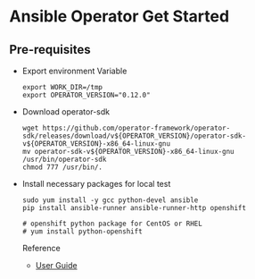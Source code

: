 # Ansible Operator Get Started

## Pre-requisites

- Export environment Variable
  ```
  export WORK_DIR=/tmp
  export OPERATOR_VERSION="0.12.0"
  ```

- Download operator-sdk
  ```
  wget https://github.com/operator-framework/operator-sdk/releases/download/v${OPERATOR_VERSION}/operator-sdk-v${OPERATOR_VERSION}-x86_64-linux-gnu
  mv operator-sdk-v${OPERATOR_VERSION}-x86_64-linux-gnu /usr/bin/operator-sdk
  chmod 777 /usr/bin/.
  ```

- Install necessary packages for local test
  ```
  sudo yum install -y gcc python-devel ansible
  pip install ansible-runner ansible-runner-http openshift

  # openshift python package for CentOS or RHEL
  # yum install python-openshift
  ```


  Reference
  - [User Guide](https://github.com/operator-framework/operator-sdk/blob/master/doc/ansible/user-guide.md)

